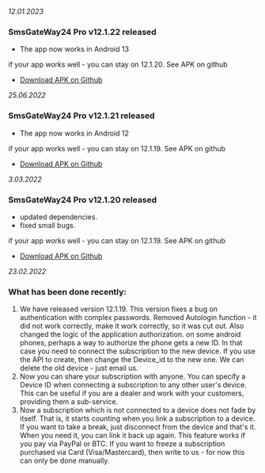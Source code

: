 *12.01.2023*

### SmsGateWay24 Pro v12.1.22 released

- The app now works in Android 13
 

if your app works well - you can stay on 12.1.20. See APK on github
- [Download APK on Github](https://github.com/smsgateway24/SmsGateWay24-Pro-Apk)

*25.06.2022*

### SmsGateWay24 Pro v12.1.21 released

- The app now works in Android 12
 

if your app works well - you can stay on 12.1.19. See APK on github
- [Download APK on Github](https://github.com/smsgateway24/SmsGateWay24-Pro-Apk)



*3.03.2022*

### SmsGateWay24 Pro v12.1.20 released

- updated dependencies.
- fixed small bugs.

if your app works well - you can stay on 12.1.19. See APK on github
- [Download APK on Github](https://github.com/smsgateway24/SmsGateWay24-Pro-Apk)



*23.02.2022*

### What has been done recently:

1. We have released version 12.1.19. This version fixes a bug on authentication with complex passwords. Removed Autologin function - it did not work correctly, make it work correctly, so it was cut out.  Also changed the logic of the application authorization. on some android phones, perhaps a way to authorize the phone gets a new ID. In that case you need to connect the subscription to the new device. If you use the API to create, then change the Device_id to the new one. We can delete the old device - just email us.
2. Now you can share your subscription with anyone. You can specify a Device ID when connecting a subscription to any other user's device. This can be useful if you are a dealer and work with your customers, providing them a sub-service.
3. Now a subscription which is not connected to a device does not fade by itself. That is, it starts counting when you link a subscription to a device. If you want to take a break, just disconnect from the device and that's it. When you need it, you can link it back up again. This feature works if you pay via PayPal or BTC. If you want to freeze a subscription purchased via Card (Visa/Mastercard), then write to us - for now this can only be done manually.

